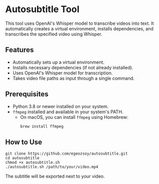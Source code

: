 # Autosubtitle Tool

This tool uses OpenAI's Whisper model to transcribe videos into text. It automatically creates a virtual environment, installs dependencies, and transcribes the specified video using Whisper.

## Features
- Automatically sets up a virtual environment.
- Installs necessary dependencies (if not already installed).
- Uses OpenAI's Whisper model for transcription.
- Takes video file paths as input through a single command.

## Prerequisites
- Python 3.8 or newer installed on your system.
- `ffmpeg` installed and available in your system's PATH.
  - On macOS, you can install `ffmpeg` using Homebrew:
    ```bash
    brew install ffmpeg
    ```

## How to Use
   ```
   git clone https://github.com/egeozsoy/autosubtitle.git  
   cd autosubtitle
   chmod +x autosubtitle.sh
   ./autosubtitle.sh /path/to/your/video.mp4
   ```
   
   The subtitle will be exported next to your video.



